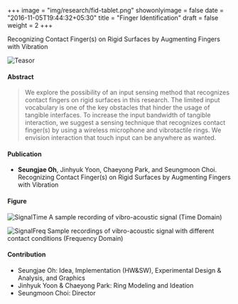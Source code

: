 +++
image = "img/research/fid-tablet.png"
showonlyimage = false
date = "2016-11-05T19:44:32+05:30"
title = "Finger Identification"
draft = false
weight = 2
+++

Recognizing Contact Finger(s) on Rigid Surfaces by Augmenting Fingers with Vibration<!-- <br>(CHI 2020) -->
<!--more-->

![Teasor][1]

#### Abstract
> We explore the possibility of an input sensing method that recognizes contact fingers on rigid surfaces in this research. The limited input vocabulary is one of the key obstacles that hinder the usage of tangible interfaces. To increase the input bandwidth of tangible interaction, we suggest a sensing technique that recognizes contact finger(s) by using a wireless microphone and vibrotactile rings. We envision interaction that touch input can be anywhere as wanted.  
<!-- {{< youtube id="zgzgOyxWXD8" autoplay="true">}} -->

#### Publication
* **Seungjae Oh**, Jinhyuk Yoon, Chaeyong Park, and Seungmoon Choi.<br>Recognizing Contact Finger(s) on Rigid Surfaces by Augmenting Fingers with Vibration

#### Figure
![SignalTime][2]
A sample recording of vibro-acoustic signal (Time Domain)

![SignalFreq][3]
Sample recordings of vibro-acoustic signal with different contact conditions (Frequency Domain)

#### Contribution
* Seungjae Oh: Idea, Implementation (HW&SW), Experimental Design & Analysis, and Graphics
* Jinhyuk Yoon & Chaeyong Park: Ring Modeling and Ideation
* Seungmoon Choi: Director

[1]: /img/research/fid-tablet.png
[2]: /img/research/fid-recsampletime.png
[3]: /img/research/fid-recsamplefreq.png

